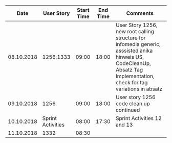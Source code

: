 Date          | User Story    | Start Time    | End Time      | Comments                                     |
------------- | ------------- | ------------- | ------------- | -------------                                |
08.10.2018    | 1256,1333          | 09:00         | 18:00         | User Story 1256, new root calling structure for infomedia generic, asssisted anika hinweis US, CodeCleanUp, Absatz Tag Implementation, check for tag variations in absatz |
09.10.2018    | 1256               | 09:00         | 18:00         | User story 1256 code clean up continued  |
10.10.2018    | Sprint Activities  | 08:00         | 17:30         | Sprint Activities 12 and 13              |
11.10.2018    | 1332               | 08:30         |               |                                          |
